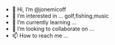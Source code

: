 - 👋 Hi, I’m @jonemicoff
- 👀 I’m interested in ... golf,fishing,music
- 🌱 I’m currently learning ...
- 💞️ I’m looking to collaborate on ...
- 📫 How to reach me ...

<!---
jonemicoff/jonemicoff is a ✨ special ✨ repository because its `README.md` (this file) appears on your GitHub profile.
You can click the Preview link to take a look at your changes.
--->
